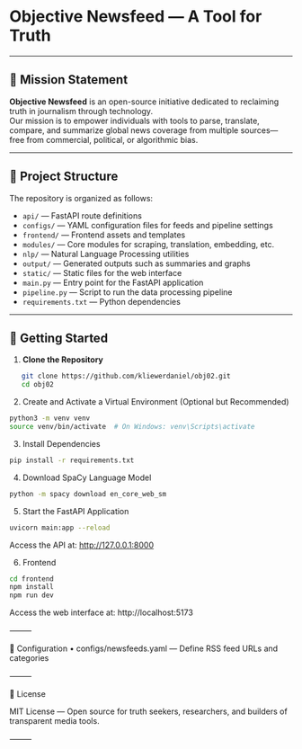 # Objective Newsfeed — A Tool for Truth

---

## 🧭 Mission Statement

**Objective Newsfeed** is an open-source initiative dedicated to reclaiming truth in journalism through technology.  
Our mission is to empower individuals with tools to parse, translate, compare, and summarize global news coverage from multiple sources—free from commercial, political, or algorithmic bias.

---

## 📁 Project Structure

The repository is organized as follows:

- `api/` — FastAPI route definitions  
- `configs/` — YAML configuration files for feeds and pipeline settings  
- `frontend/` — Frontend assets and templates  
- `modules/` — Core modules for scraping, translation, embedding, etc.  
- `nlp/` — Natural Language Processing utilities  
- `output/` — Generated outputs such as summaries and graphs  
- `static/` — Static files for the web interface  
- `main.py` — Entry point for the FastAPI application  
- `pipeline.py` — Script to run the data processing pipeline  
- `requirements.txt` — Python dependencies  

---

## 🚀 Getting Started

1. **Clone the Repository**

```bash
   git clone https://github.com/kliewerdaniel/obj02.git
   cd obj02
```

2.	Create and Activate a Virtual Environment (Optional but Recommended)

```bash
python3 -m venv venv
source venv/bin/activate  # On Windows: venv\Scripts\activate
```

3.	Install Dependencies

```bash
pip install -r requirements.txt
```

4.	Download SpaCy Language Model

```bash
python -m spacy download en_core_web_sm
```

5.	Start the FastAPI Application

```bash
uvicorn main:app --reload
```

Access the API at: http://127.0.0.1:8000

6.	Frontend

```bash
cd frontend
npm install
npm run dev
```

Access the web interface at: http://localhost:5173

⸻

🔧 Configuration
	•	configs/newsfeeds.yaml — Define RSS feed URLs and categories

⸻

📜 License

MIT License — Open source for truth seekers, researchers, and builders of transparent media tools.

⸻
